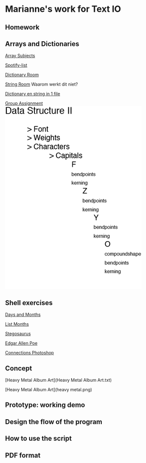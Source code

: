# Marianne's work for Text IO 

## Homework

## Arrays and Dictionaries

[Array Subjects](Array.pv)

[Spotify-list](my_data_spotify.py)

[Dictionary Room](room.py)

[String Room](string.py)
Waarom werkt dit niet?

[Dictionary en string in 1 file](roominonefile.pv)


[Group Assignment](fontdatabase.py)
![](Diagram.png)


## Shell exercises

[Days and Months](daysmonths.rtf)

[List Months](months.rtf)

[Stegosaurus](stegosaurus.rtf)

[Edgar Allen Poe](poe.txt)

[Connections Photoshop](connections.rtf)




## Concept

[Heavy Metal Album Art](Heavy Metal Album Art.txt)

[Heavy Metal Album Art](heavy metal.png)






## Prototype: working demo

## Design the flow of the program

## How to use the script

## PDF format 
			
